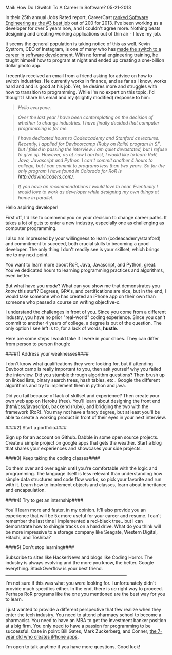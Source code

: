 Mail: How Do I Switch To A Career In Software?
05-21-2013

In their 25th annual Jobs Rated report, CareerCast [ranked Software Engineering as the #3 best job][1] out of 200 for 2013. I've been working as a developer for over 5 years now, and I couldn't agree more. Nothing beats designing and creating working applications out of thin air - I love my job.

It seems the general population is taking notice of this as well. Kevin Systrom, CEO of Instagram, is one of many who has [made the switch to a career in software development][2]. With no formal engineering training, he taught himself how to program at night and ended up creating a one-billion dollar photo app.

I recently received an email from a friend asking for advice on how to switch industries. He currently works in finance, and as far as I know, works hard and and is good at his job. Yet, he desires more and struggles with how to transition to programming. While I'm no expert on this topic, I'd thought I share his email and my (slightly modified) response to him:

> *Hello everyone.*

> *Over the last year I have been contemplating on the decision of whether to change industries. I have finally decided that computer programming is for me.*

> *I have dedicated hours to Codeacademy and Stanford cs lectures. Recently, I applied for  Devbootcamp (Ruby on Rails) program in SF, but I failed in passing the interview.  I am quiet devastated, but I refuse to give up. However, as of now I am lost, I would like to learn RoR, Java, Javascript and Python. I can't commit another 4 hours to college, but I can commit to programs less than two years. So far the only program I have found in Colorado for RoR is http://davincicoders.com/.*

> *If you have an recommendations I would love to hear. Eventually I would love to work as developer while designing my own things at home in parallel.*

Hello aspiring developer!

First off, I'd like to commend you on your decision to change career paths. It takes a lot of guts to enter a new industry, especially one as challenging as computer programming.

I also am impressed by your willingness to learn (codeacademy/stanford) and commitment to succeed, both crucial skills to becoming a good developer. The only thing I don't readily see is your skillset, which brings me to my next point.

You want to learn more about RoR, Java, Javascript, and Python, great. You've dedicated hours to learning programming practices and algorithms, even better.

But what have you *made*? What can you show me that demonstrates you *know* this stuff? Degrees, GPA's, and certifications are nice, but in the end, I would take someone who has created an iPhone app on their own than someone who passed a course on writing objective-c.

I understand the challenges in front of you. Since you come from a different industry, you have no prior "real-world" coding experience. Since you can't commit to another 4 years of college, a degree is out of the question. The only option I see left is to, for a lack of words, **hustle**. 

Here are some steps I would take if I were in your shoes. They can differ from person to person though:

####1) Address your weaknesses####

I don't know what qualifications they were looking for, but if attending Devboot camp is really important to you, then ask yourself why you failed the interview. Did you stumble through algorithm questions? Then brush up on linked lists, binary search trees, hash tables, etc.. Google the different algorithms and try to implement them in python and java.

Did you fail because of lack of skillset and experience? Then create your own web app on Heroku (free). You'll learn about designing the front end (html/css/javascript), backend (ruby), and bridging the two with the framework (RoR). You may not have a fancy degree, but at least you'll be able to create a working product in front of their eyes in your next interview.

####2) Start a portfolio####

Sign up for an account on Github. Dabble in some open source projects. Create a simple project on google apps that gets the weather. Start a blog that shares your experiences and showcases your side projects.

####3) Keep taking the coding classes####

Do them over and over again until you're comfortable with the logic and programming. The language itself is less relevant than understanding how simple data structures and code flow works, so pick your favorite and run with it. Learn how to implement objects and classes, learn about inheritance and encapsulation.

####4) Try to get an internship####

You'll learn more and faster, in my opinion. It'll also provide you an experience that will be 5x more useful for your career and resume. I can't remember the last time I implemented a red-black tree.. but I can demonstrate how to shingle tracks on a hard drive. What do you think will be more impressive to a storage company like Seagate, Western Digital, Hitachi, and Toshiba?

####5) Don't stop learning####

Subscribe to sites like HackerNews and blogs like Coding Horror. The industry is always evolving and the more you know, the better. Google everything. StackOverflow is your best friend.

<hr width="75%">

I'm not sure if this was what you were looking for. I unfortunately didn't provide much specifics either. In the end, there is *no* right way to proceed. Perhaps RoR programs like the one you mentioned are the best way for you to learn. 

I just wanted to provide a different perspective that few realize when they enter the tech industry. You need to attend pharmacy school to become a pharmacist. You need to have an MBA to get the investment banker position at a big firm. You only need to have a passion for programming to be successful. Case in point: Bill Gates, Mark Zuckerberg, and Conner, [the 7-year old who creates iPhone apps][3].

I'm open to talk anytime if you have more questions. Good luck!

[1]: http://www.careercast.com/jobs-rated/best-worst-jobs-2013
[2]: http://thenextweb.com/2012/04/10/instagrams-ceo-had-no-formal-programming-training-hes-a-marketer-who-learned-to-code-by-night/
[3]: http://news.cnet.com/8301-17938_105-20093715-1/meet-connor-a-7-year-old-iphone-app-developer/
